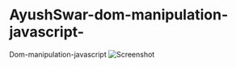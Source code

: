 # AyushSwar-dom-manipulation-javascript-
Dom-manipulation-javascript
![Screenshot](https://user-images.githubusercontent.com/55292800/181188924-cafcd6ba-2131-4ae7-90ae-c75bec861d76.jpg)
